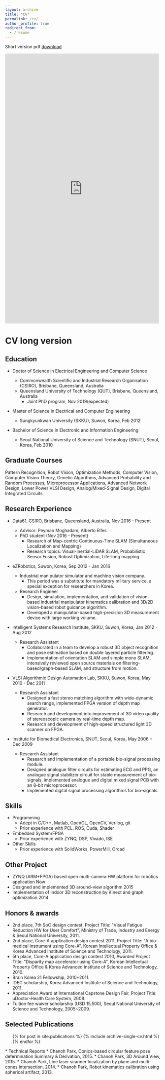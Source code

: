 ```yaml
---
layout: archive
title: "CV"
permalink: /cv/
author_profile: true
redirect_from:
  - /resume
---
```


Short version pdf [download](http://copark86.github.io/files/CV_Chanoh_Park.pdf)

<embed src="https://drive.google.com/viewerng/viewer?embedded=true&url=http://copark86.github.io/files/CV_Chanoh_Park.pdf" width="500" height="875">

CV long version
=====

Education
-----
* Doctor of Science in Electrical Engineering and Computer Science
  * Commonwealth Scientific and Industrial Research Organisation (CSIRO), Brisbane, Queensland, Australia
  * Queensland University of Technology (QUT), Brisbane, Queensland, Australia
    * Joint PhD program, Nov 2019(expected)

* Master of Science in Electrical and Computer Engineering
  * Sungkyunkwan University (SKKU), Suwon, Korea, Feb 2012

* Bachelor of Science in Electronic and Information Engineering
  * Seoul National University of Science and Technology (SNUT), Seoul, Korea, Feb 2010


Graduate Courses
-----
Pattern Recognition, Robot Vision, Optimization Methods, Computer Vision, Computer Vision Theory, Genetic Algorithms, Advanced Probability and Random Processes, Microprocessor Applications, Advanced Network Design, Lower Power VLSI Design, Analog/Mixed-Signal Design, Digital Integrated Circuits


Research Experience
-----
* Data61, CSIRO, Brisbane, Queensland, Australia, Nov 2016 - Present
  * Advisor: Peyman Moghadam, Alberto Elfes
  * PhD student (Nov 2016 - Present)
    * Research of Map-centric Continuous-Time SLAM (Simultaneous Localization and Mapping)
    * Research topics: Visual-Inertial-LiDAR SLAM, Probabilistic Sensor Fusion, Robust Optimization, Life-long mapping

* eZRobotics, Suwon, Korea, Sep 2012 - Jan 2016
  * Industrial manipulator simulator and machine vision company. 
    * This period was a substitute for mandatory military service, a special exception for researchers in Korea.
  * Research Engineer 
    * Design, simulation, implementation, and validation of vision-based industrial manipulator kinematics calibration and 3D/2D vision-based robot guidance algorithm.
    * Developed a manipulator-based high-precision 3D measurement device with large working volume.

* Intelligent Systems Research Institute, SKKU, Suwon, Korea, Jan 2012 - Aug 2012
  * Research Assistant 
    * Collaborated in a team to develop a robust 3D object recognition and pose estimation based on double layered particle filtering.
    * Implementation of orientation SLAM and simple mono SLAM, intensively reviewed open source materials on filtering-based/graph-based SLAM, and structure from motion.

* VLSI Algorithmic Design Automation Lab, SKKU, Suwon, Korea, May 2010 - Dec 2011
  * Research Assistant 
    * Designed a fast stereo matching algorithm with wide-dynamic search range, implemented FPGA version of depth map generator.
    * Research and development into improvement of 3D video quality of stereoscopic camera by real-time depth map.
    * Research and development of high-speed structured light 3D scanner on FPGA.

* Institute for Biomedical Electronics, SNUT, Seoul, Korea, May 2006 – Dec 2009
  * Research Assistant 
    * Research and implementation of a portable bio-signal processing module.
    * Designed analogue filter circuits for estimating ECG and PPG, an analogue signal stabilizer circuit for stable measurement of bio-signals, implemented analogue and digital mixed signal PCB with an 8-bit microprocessor.
    * Implemented digital signal processing algorithms for bio-signals.
  
Skills
-----
* Programming
  * Adept in C/C++, Matlab, OpenGL, OpenCV, Verilog, git
  * Prior experience with PCL, ROS, Cuda, Shader
* Embedded System/FPGA
  * Prior experience with ZYNQ, DSP, Vivado, ISE
* Other Skills
  * Prior experience with SolidWorks, PowerMill, Orcad
  
Other Project   
-----
* ZYNQ (ARM+FPGA) based open multi-camera HW platform for robotics application		 Now
* Designed and implemented 3D around-view algorithm						 2015
* Implementation of indoor 3D reconstruction by Kinect and graph optimization			 2014


Honors & awards    
-----
* 2nd place, 7th SoC design contest, Project Title: "Visual Fatigue Reduction HW for User Comfort", Ministry of Trade, Industry and Energy & Seoul National University, 2011.
* 2nd place, Core-A application design contest 2011, Project Title: "A bio-medical instrument using Core-A", Korean Intellectual Property Office & Korea Advanced Institute of Science and Technology, 2011.
* 5th place, Core-A application design contest 2010, Awarded Project Title: "Disparity map accelerator using Core-A", Korean Intellectual Property Office & Korea Advanced Institute of Science and Technology, 2010.
* Brain Korea 21 Fellowship, 2010~2011.
* IDEC scholarship, Korea Advanced Institute of Science and Technology, 2011.
* Appreciation Award at International Capstone Design Fair, Project Title: uDoctor-Health Care System, 2008.
* Tuition fee waiver scholarship (USD 15,500), Seoul National University of Science and Technology, 2005~2009.


Selected Publications
-----
  <ul>{% for post in site.publications %}
    {% include archive-single-cv.html %}
  {% endfor %}</ul>
* Technical Reports 
  * Chanoh Park, Conics-based circular feature pose determination Summary & Derivation, 2015.
  * Chanoh Park, 3D Around View, 2015.
  * Chanoh Park, Line laser scanner localization by plane and multi-cones intersection, 2014.
  * Chanoh Park, Robot kinematics calibration using spherical artifact, 2013.
